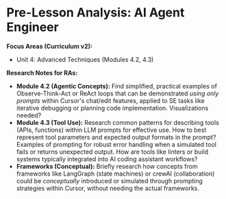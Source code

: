 # Pre-Lesson Analysis: AI Agent Engineer

**Focus Areas (Curriculum v2):**
*   Unit 4: Advanced Techniques (Modules 4.2, 4.3)

**Research Notes for RAs:**
*   **Module 4.2 (Agentic Concepts):** Find simplified, practical examples of Observe-Think-Act or ReAct loops that can be demonstrated *using only prompts* within Cursor's chat/edit features, applied to SE tasks like iterative debugging or planning code implementation. Visualizations needed?
*   **Module 4.3 (Tool Use):** Research common patterns for describing tools (APIs, functions) within LLM prompts for effective use. How to best represent tool parameters and expected output formats in the prompt? Examples of prompting for robust error handling when a simulated tool fails or returns unexpected output. How are tools like linters or build systems typically integrated into AI coding assistant workflows?
*   **Frameworks (Conceptual):** Briefly research how concepts from frameworks like LangGraph (state machines) or crewAI (collaboration) could be *conceptually* introduced or simulated through prompting strategies within Cursor, without needing the actual frameworks. 